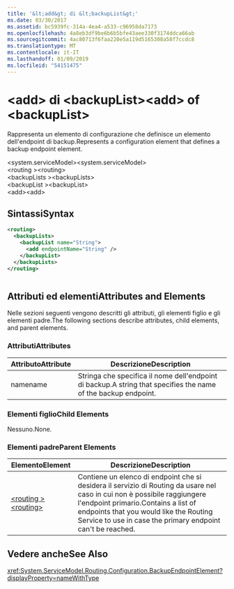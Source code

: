 ```yaml
---
title: '&lt;add&gt; di &lt;backupList&gt;'
ms.date: 03/30/2017
ms.assetid: bc5939fc-314a-4ea4-a533-c96958da7173
ms.openlocfilehash: 4a8eb3df9be6b6b5bfe43aee330f3174ddca66ab
ms.sourcegitcommit: 4ac80713f6faa220e5a119d5165308a58f7ccdc8
ms.translationtype: MT
ms.contentlocale: it-IT
ms.lasthandoff: 01/09/2019
ms.locfileid: "54151475"
---
```

# <a name="ltaddgt-of-ltbackuplistgt"></a><span data-ttu-id="f726d-102">&lt;add&gt; di &lt;backupList&gt;</span><span class="sxs-lookup"><span data-stu-id="f726d-102">&lt;add&gt; of &lt;backupList&gt;</span></span>
<span data-ttu-id="f726d-103">Rappresenta un elemento di configurazione che definisce un elemento dell'endpoint di backup.</span><span class="sxs-lookup"><span data-stu-id="f726d-103">Represents a configuration element that defines a backup endpoint element.</span></span>  
  
 <span data-ttu-id="f726d-104">\<system.serviceModel></span><span class="sxs-lookup"><span data-stu-id="f726d-104">\<system.serviceModel></span></span>  
<span data-ttu-id="f726d-105">\<routing ></span><span class="sxs-lookup"><span data-stu-id="f726d-105">\<routing></span></span>  
<span data-ttu-id="f726d-106">\<backupLists ></span><span class="sxs-lookup"><span data-stu-id="f726d-106">\<backupLists></span></span>  
<span data-ttu-id="f726d-107">\<backupList ></span><span class="sxs-lookup"><span data-stu-id="f726d-107">\<backupList></span></span>  
<span data-ttu-id="f726d-108">\<add></span><span class="sxs-lookup"><span data-stu-id="f726d-108">\<add></span></span>  
  
## <a name="syntax"></a><span data-ttu-id="f726d-109">Sintassi</span><span class="sxs-lookup"><span data-stu-id="f726d-109">Syntax</span></span>  
  
```xml  
<routing>
  <backupLists>
    <backupList name="String">
      <add endpointName="String" />
    </backupList>
  </backupLists>
</routing>
```  
  
```csharp  
```  
  
## <a name="attributes-and-elements"></a><span data-ttu-id="f726d-110">Attributi ed elementi</span><span class="sxs-lookup"><span data-stu-id="f726d-110">Attributes and Elements</span></span>  
 <span data-ttu-id="f726d-111">Nelle sezioni seguenti vengono descritti gli attributi, gli elementi figlio e gli elementi padre.</span><span class="sxs-lookup"><span data-stu-id="f726d-111">The following sections describe attributes, child elements, and parent elements.</span></span>  
  
### <a name="attributes"></a><span data-ttu-id="f726d-112">Attributi</span><span class="sxs-lookup"><span data-stu-id="f726d-112">Attributes</span></span>  
  
|<span data-ttu-id="f726d-113">Attributo</span><span class="sxs-lookup"><span data-stu-id="f726d-113">Attribute</span></span>|<span data-ttu-id="f726d-114">Descrizione</span><span class="sxs-lookup"><span data-stu-id="f726d-114">Description</span></span>|  
|---------------|-----------------|  
|<span data-ttu-id="f726d-115">name</span><span class="sxs-lookup"><span data-stu-id="f726d-115">name</span></span>|<span data-ttu-id="f726d-116">Stringa che specifica il nome dell'endpoint di backup.</span><span class="sxs-lookup"><span data-stu-id="f726d-116">A string that specifies the name of the backup endpoint.</span></span>|  
  
### <a name="child-elements"></a><span data-ttu-id="f726d-117">Elementi figlio</span><span class="sxs-lookup"><span data-stu-id="f726d-117">Child Elements</span></span>  
 <span data-ttu-id="f726d-118">Nessuno.</span><span class="sxs-lookup"><span data-stu-id="f726d-118">None.</span></span>  
  
### <a name="parent-elements"></a><span data-ttu-id="f726d-119">Elementi padre</span><span class="sxs-lookup"><span data-stu-id="f726d-119">Parent Elements</span></span>  
  
|<span data-ttu-id="f726d-120">Elemento</span><span class="sxs-lookup"><span data-stu-id="f726d-120">Element</span></span>|<span data-ttu-id="f726d-121">Descrizione</span><span class="sxs-lookup"><span data-stu-id="f726d-121">Description</span></span>|  
|-------------|-----------------|  
|[<span data-ttu-id="f726d-122">\<routing ></span><span class="sxs-lookup"><span data-stu-id="f726d-122">\<routing></span></span>](../../../../../docs/framework/configure-apps/file-schema/wcf/routing.md)|<span data-ttu-id="f726d-123">Contiene un elenco di endpoint che si desidera il servizio di Routing da usare nel caso in cui non è possibile raggiungere l'endpoint primario.</span><span class="sxs-lookup"><span data-stu-id="f726d-123">Contains a list of endpoints that you would like the Routing Service to use in case the primary endpoint can't be reached.</span></span>|  
  
## <a name="see-also"></a><span data-ttu-id="f726d-124">Vedere anche</span><span class="sxs-lookup"><span data-stu-id="f726d-124">See Also</span></span>  
 <xref:System.ServiceModel.Routing.Configuration.BackupEndpointElement?displayProperty=nameWithType> 
